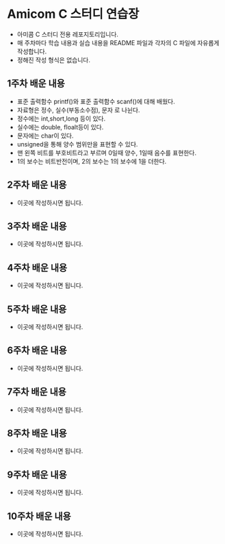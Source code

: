 # Amicom C 스터디 연습장

- 아미콤 C 스터디 전용 레포지토리입니다.
- 매 주차마다 학습 내용과 실습 내용을 README 파일과 각자의 C 파일에 자유롭게 작성합니다.
- 정해진 작성 형식은 없습니다.

## 1주차 배운 내용
- 표준 출력함수 printf()와 표준 출력함수 scanf()에 대해 배웠다.
- 자료형은 정수, 실수(부동소수점), 문자 로 나뉜다.
- 정수에는 int,short,long 등이 있다.
- 실수에는 double, floalt등이 있다.
- 문자에는 char이 있다.
- unsigned을 통해 양수 범위만을 표현할 수 있다.
- 맨 왼쪽 비트를 부호비트라고 부르며 0일때 양수, 1일때 음수를 표현한다.
- 1의 보수는 비트반전이며, 2의 보수는 1의 보수에 1을 더한다.

## 2주차 배운 내용
- 이곳에 작성하시면 됩니다.

## 3주차 배운 내용
- 이곳에 작성하시면 됩니다.

## 4주차 배운 내용
- 이곳에 작성하시면 됩니다.

## 5주차 배운 내용
- 이곳에 작성하시면 됩니다.

## 6주차 배운 내용
- 이곳에 작성하시면 됩니다.

## 7주차 배운 내용
- 이곳에 작성하시면 됩니다.

## 8주차 배운 내용
- 이곳에 작성하시면 됩니다.

## 9주차 배운 내용
- 이곳에 작성하시면 됩니다.

## 10주차 배운 내용
- 이곳에 작성하시면 됩니다.
